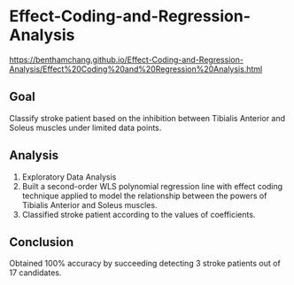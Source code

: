 # Effect-Coding-and-Regression-Analysis

https://benthamchang.github.io/Effect-Coding-and-Regression-Analysis/Effect%20Coding%20and%20Regression%20Analysis.html

## Goal

Classify stroke patient based on the inhibition between Tibialis Anterior and Soleus muscles under limited data points.

## Analysis

1. Exploratory Data Analysis
2. Built a second-order WLS polynomial regression line with effect coding technique applied to model the relationship between the powers of Tibialis Anterior and Soleus muscles.
3. Classified stroke patient according to the values of coefficients.

## Conclusion

Obtained 100% accuracy by succeeding detecting 3 stroke patients out of 17 candidates.
